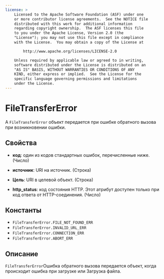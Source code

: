 ```yaml
---
license: >
    Licensed to the Apache Software Foundation (ASF) under one
    or more contributor license agreements.  See the NOTICE file
    distributed with this work for additional information
    regarding copyright ownership.  The ASF licenses this file
    to you under the Apache License, Version 2.0 (the
    "License"); you may not use this file except in compliance
    with the License.  You may obtain a copy of the License at

        http://www.apache.org/licenses/LICENSE-2.0

    Unless required by applicable law or agreed to in writing,
    software distributed under the License is distributed on an
    "AS IS" BASIS, WITHOUT WARRANTIES OR CONDITIONS OF ANY
    KIND, either express or implied.  See the License for the
    specific language governing permissions and limitations
    under the License.
---
```


# FileTransferError

A `FileTransferError` объект передается при ошибке обратного вызова при возникновении ошибки.

## Свойства

*   **код**: один из кодов стандартных ошибок, перечисленные ниже. (Число)

*   **источник**: URI на источник. (Строка)

*   **Цель**: URI в целевой объект. (Строка)

*   **http_status**: код состояния HTTP. Этот атрибут доступен только при код ответа от HTTP-соединения. (Число)

## Константы

*   `FileTransferError.FILE_NOT_FOUND_ERR`
*   `FileTransferError.INVALID_URL_ERR`
*   `FileTransferError.CONNECTION_ERR`
*   `FileTransferError.ABORT_ERR`

## Описание

`FileTransferError`Ошибка обратного вызова передается объект, когда происходит ошибка при загрузке или Загрузка файла.
